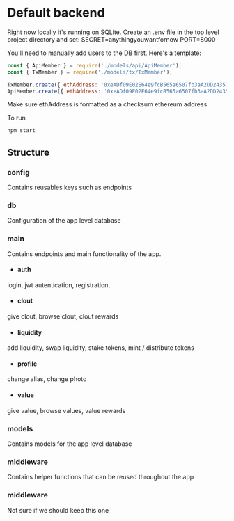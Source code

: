 # Default backend

Right now locally it's running on SQLite.
Create an .env file in the top level project directory and set:
SECRET=anythingyouwantfornow
PORT=8000


You'll need to manually add users to the DB first. Here's a template:
```javascript
const { ApiMember } = require('./models/api/ApiMember');
const { TxMember } = require('./models/tx/TxMember');

TxMember.create({ ethAddress: '0xeADf09E02E64e9fcB565a6507fb3aA2DD24357b2', type: 'PERSONAL', createdEpoch: 0 })
ApiMember.create({ ethAddress: '0xeADf09E02E64e9fcB565a6507fb3aA2DD24357b2', alias: 'z', createdEpoch: 0 })
```

Make sure ethAddress is formatted as a checksum ethereum address.


To run

```bash
npm start
```


## Structure
### config
Contains reusables keys such as endpoints
### db
Configuration of the app level database
### main
Contains endpoints and main functionality of the app.
- #### auth
login, jwt autentication, registration, 
- #### clout
give clout, browse clout, clout rewards
- #### liquidity
add liquidity, swap liquidity, stake tokens, mint / distribute tokens
- #### profile
change alias, change photo
- #### value
give value, browse values, value rewards

### models
Contains models for the app level database

### middleware
Contains helper functions that can be reused throughout the app

### middleware
Not sure if we should keep this one